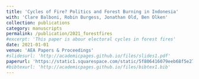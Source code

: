 ```yaml
---
title: 'Cycles of Fire? Politics and Forest Burning in Indonesia'
with: 'Clare Balboni, Robin Burgess, Jonathan Old, Ben Olken'
collection: publications
category: manuscripts
permalink: /publication/2021_forestfires
#excerpt: 'This paper is abour electoral cycles in forest fires'
date: 2021-01-01
venue: 'AEA Papers & Proceedings'
#slidesurl: 'http://academicpages.github.io/files/slides1.pdf'
paperurl: 'https://static1.squarespace.com/static/5f806416079eeb68f5e277b1/t/6153a8e13834e25ad6d127b4/1632872674472/Balboni_etal_2021_Cycles-of-Fire-Politics-and-Forest-Burning-in-Indonesia.pdf'
#bibtexurl: 'http://academicpages.github.io/files/bibtex1.bib'
---
```

